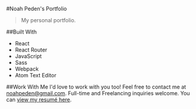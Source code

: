 #Noah Peden's Portfolio
>My personal portfolio.

##Built With
* React
* React Router
* JavaScript
* Sass
* Webpack
* Atom Text Editor


##Work With Me
I'd love to work with you too! Feel free to contact me at noahpeden@gmail.com. Full-time and Freelancing inquiries welcome. You can [view my resumé here](https://drive.google.com/open?id=0BzSq8-J8tFv6LTFOV3VlUXdENWM).
